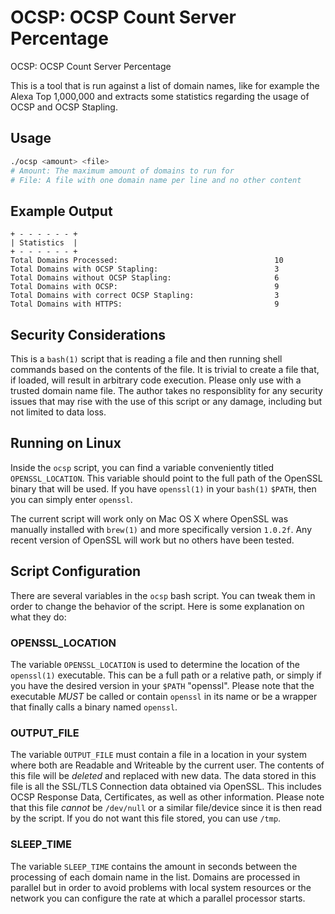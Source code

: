 # OCSP: OCSP Count Server Percentage
OCSP: OCSP Count Server Percentage

This is a tool that is run against a list of domain names, like for example the
Alexa Top 1,000,000 and extracts some statistics regarding the usage of OCSP and
OCSP Stapling.

## Usage

```bash
./ocsp <amount> <file>
# Amount: The maximum amount of domains to run for
# File: A file with one domain name per line and no other content
```

## Example Output

```
+ - - - - - - +
| Statistics  |
+ - - - - - - +
Total Domains Processed:                                   10
Total Domains with OCSP Stapling:                          3
Total Domains without OCSP Stapling:                       6
Total Domains with OCSP:                                   9
Total Domains with correct OCSP Stapling:                  3
Total Domains with HTTPS:                                  9
```

## Security Considerations

This is a `bash(1)` script that is reading a file and then running shell commands
based on the contents of the file. It is trivial to create a file that, if loaded,
will result in arbitrary code execution. Please only use with a trusted domain name
file. The author takes no responsiblity for any security issues that may rise with
the use of this script or any damage, including but not limited to data loss.

## Running on Linux

Inside the `ocsp` script, you can find a variable conveniently titled `OPENSSL_LOCATION`.
This variable should point to the full path of the OpenSSL binary that will be used. If
you have `openssl(1)` in your `bash(1)` `$PATH`, then you can simply enter `openssl`.

The current script will work only on Mac OS X where OpenSSL was manually installed
with `brew(1)` and more specifically version `1.0.2f`. Any recent version of OpenSSL will
work but no others have been tested.

## Script Configuration

There are several variables in the `ocsp` bash script. You can tweak them in order to change
the behavior of the script. Here is some explanation on what they do:

### OPENSSL_LOCATION
The variable `OPENSSL_LOCATION` is used to determine the location of the `openssl(1)`
executable. This can be a full path or a relative path, or simply if you have the desired
version in your `$PATH` "openssl". Please note that the executable *MUST* be called or contain
`openssl` in its name or be a wrapper that finally calls a binary named `openssl`.

### OUTPUT_FILE
The variable `OUTPUT_FILE` must contain a file in a location in your system where both are
Readable and Writeable by the current user. The contents of this file will be *deleted* and
replaced with new data. The data stored in this file is all the SSL/TLS Connection data obtained
via OpenSSL. This includes OCSP Response Data, Certificates, as well as other information.
Please note that this file *cannot* be `/dev/null` or a similar file/device since it is then
read by the script. If you do not want this file stored, you can use `/tmp`.

### SLEEP_TIME
The variable `SLEEP_TIME` contains the amount in seconds between the processing of each
domain name in the list. Domains are processed in parallel but in order to avoid problems
with local system resources or the network you can configure the rate at which a parallel
processor starts.
